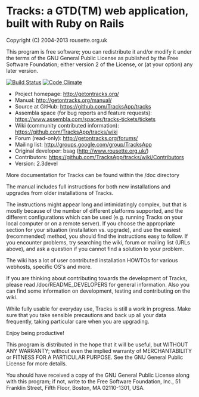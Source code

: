 # Tracks: a GTD(TM) web application, built with Ruby on Rails
Copyright (C) 2004-2013 rousette.org.uk

This program is free software; you can redistribute it and/or
modify it under the terms of the GNU General Public License
as published by the Free Software Foundation; either version 2
of the License, or (at your option) any later version.

[![Build Status](https://travis-ci.org/TracksApp/tracks.png?branch=master)](https://travis-ci.org/TracksApp/tracks)
[![Code Climate](https://codeclimate.com/badge.png)](https://codeclimate.com/github/TracksApp/tracks)

* Project homepage: http://getontracks.org/
* Manual: http://getontracks.org/manual/
* Source at GitHub: https://github.com/TracksApp/tracks
* Assembla space (for bug reports and feature requests): https://www.assembla.com/spaces/tracks-tickets/tickets
* Wiki (community contributed information): https://github.com/TracksApp/tracks/wiki
* Forum (read-only): http://getontracks.org/forums/
* Mailing list: http://groups.google.com/group/TracksApp
* Original developer: bsag (http://www.rousette.org.uk/)
* Contributors: https://github.com/TracksApp/tracks/wiki/Contributors
* Version: 2.3devel

More documentation for Tracks can be found within the /doc directory

The manual includes full instructions for both new installations and upgrades
from older installations of Tracks.

The instructions might appear long and intimidatingly complex, but that is
mostly because of the number of different platforms supported, and the
different configurations which can be used (e.g. running Tracks on your local
computer or on a remote server). If you choose the appropriate section for your
situation (installation vs. upgrade), and use the easiest (recommended) method,
you should find the instructions easy to follow. If you encounter problems, try
searching the wiki, forum or mailing list (URLs above), and ask a question if
you cannot find a solution to your problem.

The wiki has a lot of user contributed installation HOWTOs for various webhosts, specific OS's and more.

If you are thinking about contributing towards the development of Tracks,
please read /doc/README_DEVELOPERS for general information. Also you can find
some information on development, testing and contributing on the wiki.

While fully usable for everyday use, Tracks is still a work in progress. Make
sure that you take sensible precautions and back up all your data frequently,
taking particular care when you are upgrading.

Enjoy being productive!

This program is distributed in the hope that it will be useful,
but WITHOUT ANY WARRANTY; without even the implied warranty of
MERCHANTABILITY or FITNESS FOR A PARTICULAR PURPOSE.  See the
GNU General Public License for more details.

You should have received a copy of the GNU General Public License
along with this program; if not, write to the Free Software
Foundation, Inc., 51 Franklin Street, Fifth Floor, Boston, MA  02110-1301, USA.
